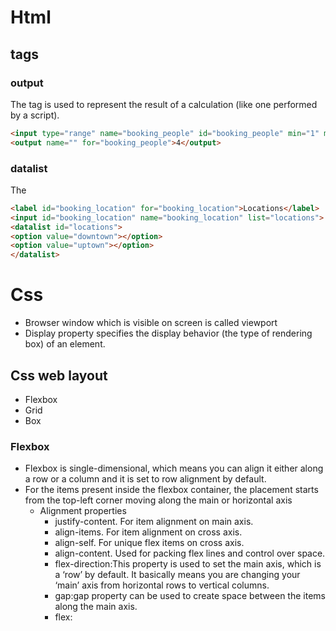 # Html
## tags
### output
The <output> tag is used to represent the result of a calculation (like one performed by a script).
```html
<input type="range" name="booking_people" id="booking_people" min="1" max="5" value="4" oninput="this.nextElementSibling.value=this.value">  
<output name="" for="booking_people">4</output>
```

### datalist
The <datalist> tag specifies a list of pre-defined options for an <input> element.
```html 
<label id="booking_location" for="booking_location">Locations</label>
<input id="booking_location" name="booking_location" list="locations">
<datalist id="locations">
<option value="downtown"></option>
<option value="uptown"></option>
</datalist>
```
# Css
* Browser window which is visible on screen is called viewport
* Display property specifies the display behavior (the type of rendering box) of an element.
## Css web layout
* Flexbox
* Grid
* Box



### Flexbox
* Flexbox is single-dimensional, which means you can align it either along a row or a column and it is set to row alignment by default.
* For the items present inside the flexbox container, the placement starts from the top-left corner moving along the main or horizontal axis
    - Alignment properties
        - justify-content. For item alignment on main axis.
        - align-items. For item alignment on cross axis.
        - align-self. For unique flex items on cross axis.
        - align-content. Used for packing flex lines and control over space.
        - flex-direction:This property is used to set the main axis, which is a ‘row’ by default. It basically means you are changing your ‘main’ axis from horizontal rows to vertical columns. 
        - gap:gap property can be used to create space between the items along the main axis.
        - flex:
